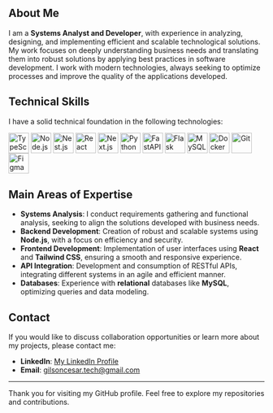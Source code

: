 ## About Me
I am a **Systems Analyst and Developer**, with experience in analyzing, designing, and implementing efficient and scalable 
technological solutions. My work focuses on deeply understanding business needs and translating them into robust solutions 
by applying best practices in software development. I work with modern technologies, always seeking to optimize processes 
and improve the quality of the applications developed.

## Technical Skills
I have a solid technical foundation in the following technologies:

<div style="display: flex; flex-direction: row; flex-wrap: wrap;">
  <img src="https://cdn.jsdelivr.net/gh/devicons/devicon/icons/typescript/typescript-original.svg" title="TypeScript" alt="TypeScript" width="40" height="40"/>&nbsp;
  <img src="https://cdn.jsdelivr.net/gh/devicons/devicon/icons/nodejs/nodejs-original.svg" title="Node.js" alt="Node.js" width="40" height="40"/>&nbsp;  
  <img src="https://cdn.jsdelivr.net/gh/devicons/devicon@latest/icons/nestjs/nestjs-original.svg"  title="Nest.js" alt="Nest.js" width="40" height="40"/>&nbsp;
  <img src="https://cdn.jsdelivr.net/gh/devicons/devicon/icons/react/react-original.svg" title="React" alt="React" width="40" height="40"/>&nbsp;
  <img src="https://cdn.jsdelivr.net/gh/devicons/devicon@latest/icons/nextjs/nextjs-original.svg" title="Next.js" alt="Next.js" width="40" height="40"/>&nbsp;
  <img src="https://cdn.jsdelivr.net/gh/devicons/devicon@latest/icons/python/python-original.svg" title="Python" alt="Python" width="40" height="40"/>&nbsp;
  <img src="https://cdn.jsdelivr.net/gh/devicons/devicon@latest/icons/fastapi/fastapi-original.svg" title="FastAPI" alt="FastAPI" width="40" height="40"/>&nbsp;
  <img src="https://cdn.jsdelivr.net/gh/devicons/devicon@latest/icons/flask/flask-original.svg" title="Flask" alt="Flask" width="40" height="40"/>&nbsp;
  <img src="https://cdn.jsdelivr.net/gh/devicons/devicon/icons/mysql/mysql-original.svg" title="MySQL" alt="MySQL" width="40" height="40"/>&nbsp;
  <img src="https://cdn.jsdelivr.net/gh/devicons/devicon@latest/icons/docker/docker-plain.svg" title="Docker" alt="Docker" width="40" height="40"/>&nbsp;
  <img src="https://cdn.jsdelivr.net/gh/devicons/devicon/icons/git/git-original.svg" title="Git" alt="Git" width="40" height="40"/>&nbsp;
  <img src="https://cdn.jsdelivr.net/gh/devicons/devicon@latest/icons/figma/figma-original.svg" title="Figma" alt="Figma" width="40" height="40"/>&nbsp;
</div>

## Main Areas of Expertise
- **Systems Analysis**: I conduct requirements gathering and functional analysis, seeking to align the solutions developed with business needs.
- **Backend Development**: Creation of robust and scalable systems using **Node.js**, with a focus on efficiency and security.
- **Frontend Development**: Implementation of user interfaces using **React** and **Tailwind CSS**, ensuring a smooth and responsive experience.
- **API Integration**: Development and consumption of RESTful APIs, integrating different systems in an agile and efficient manner.
- **Databases**: Experience with **relational** databases like **MySQL**, optimizing queries and data modeling.

## Contact
If you would like to discuss collaboration opportunities or learn more about my projects, please contact me:

- **LinkedIn**: [My LinkedIn Profile](https://www.linkedin.com/in/gilson-cesar-879479332)
- **Email**: gilsoncesar.tech@gmail.com

---

Thank you for visiting my GitHub profile. Feel free to explore my repositories and contributions.
